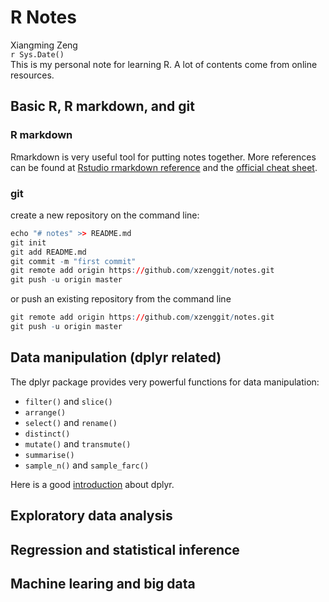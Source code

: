 # R Notes
Xiangming Zeng  
`r Sys.Date()`  
This is my personal note for learning R. A lot of contents come from online resources.

## Basic R, R markdown, and git

### R markdown

Rmarkdown is very useful tool for putting notes together. More references can be found at [Rstudio rmarkdown reference](https://www.rstudio.com/wp-content/uploads/2015/03/rmarkdown-reference.pdf) and the [official cheat sheet](https://www.rstudio.com/wp-content/uploads/2015/02/rmarkdown-cheatsheet.pdf).

### git

create a new repository on the command line:

```r
echo "# notes" >> README.md
git init
git add README.md
git commit -m "first commit"
git remote add origin https://github.com/xzenggit/notes.git
git push -u origin master
```

or push an existing repository from the command line

```r
git remote add origin https://github.com/xzenggit/notes.git
git push -u origin master
```



## Data manipulation (dplyr related)

The dplyr package provides very powerful functions for data manipulation:
* `filter()` and `slice()`
* `arrange()`
* `select()` and `rename()`
* `distinct()`
* `mutate()` and `transmute()`
* `summarise()`
* `sample_n()` and `sample_farc()`

Here is a good [introduction](https://cran.rstudio.com/web/packages/dplyr/vignettes/introduction.html) about dplyr.

## Exploratory data analysis

## Regression and statistical inference

## Machine learing and big data


